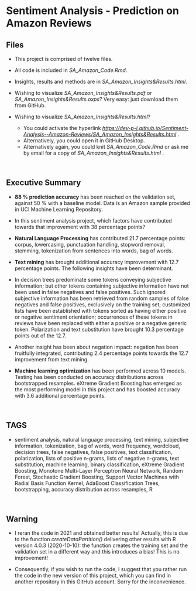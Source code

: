# Sentiment Analysis - Prediction on Amazon Reviews

## Files

- This project is comprised of twelve files. 
- All code is included in *SA_Amazon_Code.Rmd*. 
- Insights, results and methods are in *SA_Amazon_Insights&Results.html*.

- Wishing to visualize *SA_Amazon_Insights&Results.pdf* or *SA_Amazon_Insights&Results.oxps*? Very easy: just download them from GitHub.

- Wishing to visualize *SA_Amazon_Insights&Results.html*?
  * You could activate the hyperlink *https://dev-p-l.github.io/Sentiment-Analysis--Amazon-Reviews/SA_Amazon_Insights&Results.html* .
  * Alternatively, you could open it in GitHub Desktop.
  * Alternatively again, you could knit *SA_Amazon_Code.Rmd* or ask me by email for a copy of *SA_Amazon_Insights&Results.html* .

<br>

## Executive Summary

* **88 % prediction accuracy** has been reached on the validation set, against 50 % with a baseline model. Data is an Amazon sample provided in UCI Machine Learning Repository.

* In this sentiment analysis project, which factors have contributed towards that improvement with 38 percentage points?

* **Natural Language Processing** has contributed 21.7 percentage points: corpus, lowercasing, punctuation handling, stopword removal, stemming, tokenization from sentences into words, bag of words. 

* **Text mining** has brought additional accuracy improvement with 12.7 percentage points. The following insights have been determinant. 

* In decision trees predominate some tokens conveying subjective information; but other tokens containing subjective information have not been used in false negatives and false positives. Such ignored subjective information has been retrieved from random samples of false negatives and false positives, exclusively on the training set; customized lists have been established with tokens sorted as having either positive or negative sentiment orientation; occurrences of these tokens in reviews have been replaced with either a positive or a negative generic token. Polarization and text substitution have brought 10.3 percentage points out of the 12.7.

* Another insight has been about negation impact: negation has been fruitfully integrated, contributing 2.4 percentage points towards the 12.7 improvement from text mining. 

* **Machine learning optimization** has been performed across 10 models. Testing has been conducted on accuracy distributions across bootstrapped resamples. eXtreme Gradient Boosting has emerged as the most performing model in this project and has boosted accuracy with 3.6 additional percentage points. 
 
<br>

## TAGS
* sentiment analysis, natural language processing, text mining, subjective information, tokenization, bag of words, word frequency, wordcloud, decision trees, false negatives, false positives, text classification, polarization, lists of positive n-grams, lists of negative n-grams, text substitution, machine learning, binary classification, eXtreme Gradient Boosting, Monotone Multi-Layer Perceptron Neural Network, Random Forest, Stochastic Gradient Boosting, Support Vector Machines with Radial Basis Function Kernel, AdaBoost Classification Trees, bootstrapping, accuracy distribution across resamples, R

<br>

## Warning
* I reran the code in 2021 and obtained better results! Actually, this is due to the function *createDataPartition()* delivering other results with R version 4.0.3 (2020-10-10): the function creates the training set and the validation set in a different way and this introduces a bias! This is no improvement!

* Consequently, if you wish to run the code, I suggest that you rather run the code in the new version of this project, which you can find in another repository in this GitHub account. Sorry for the inconvenience. 
